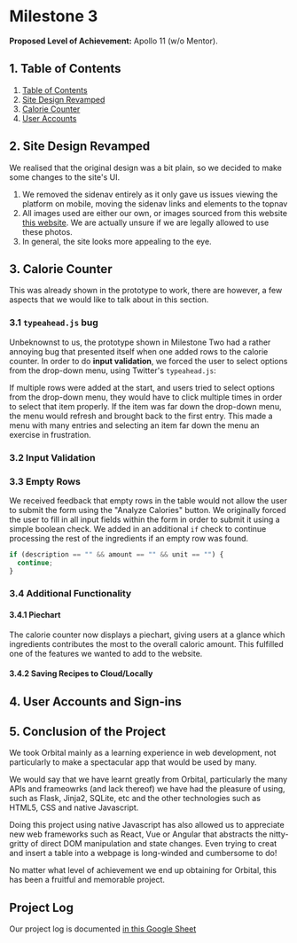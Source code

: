 # Milestone 3

**Proposed Level of Achievement:** Apollo 11 (w/o Mentor).

## 1. Table of Contents <a name="toc"></a>
1. [Table of Contents](#toc)
2. [Site Design Revamped](#revamp)
3. [Calorie Counter](#ccounter)
4. [User Accounts](#useracc)

## 2. Site Design Revamped <a name="revamp"></a>
We realised that the original design was a bit plain, so we decided to make
some changes to the site's UI.

1. We removed the sidenav entirely as it only gave us issues viewing the
   platform on mobile, moving the sidenav links and elements to the topnav
2. All images used are either our own, or images sourced from this website
   [this website](https://www.pexels.com/search/food/). We are actually unsure
   if we are legally allowed to use these photos.
3. In general, the site looks more appealing to the eye.

## 3. Calorie Counter <a name="ccounter"></a>
This was already shown in the prototype to work, there are however, a few
aspects that we would like to talk about in this section.

### 3.1 `typeahead.js` bug
Unbeknownst to us, the prototype shown in Milestone Two had a rather annoying
bug that presented itself when one added rows to the calorie counter. In order
to do **input validation**, we forced the user to select options from the
drop-down menu, using Twitter's `typeahead.js`:

<!-- insert image showing drop-down menu-->

If multiple rows were added at the start, and users tried to select options
from the drop-down menu, they would have to click multiple times in order to
select that item properly. If the item was far down the drop-down menu, the
menu would refresh and brought back to the first entry. This made a menu
with many entries and selecting an item far down the menu an exercise in
frustration.

<!-- add how the bug was fixed -->

### 3.2 Input Validation

### 3.3 Empty Rows
We received feedback that empty rows in the table would not allow the user to
submit the form using the "Analyze Calories" button. We originally forced the
user to fill in all input fields within the form in order to submit it using
a simple boolean check. We added in an additional `if` check to continue
processing the rest of the ingredients if an empty row was found.

```Javascript
if (description == "" && amount == "" && unit == "") {
  continue;
}
```

### 3.4 Additional Functionality

#### 3.4.1 Piechart
The calorie counter now displays a piechart, giving users at a glance which
ingredients contributes the most to the overall caloric amount. This fulfilled
one of the features we wanted to add to the website.

#### 3.4.2 Saving Recipes to Cloud/Locally
<!-- add when we develop this feature -->


## 4. User Accounts and Sign-ins <a name="useracc"></a>

<!-- add how user accounts were added -->

## 5. Conclusion of the Project
We took Orbital mainly as a learning experience in web development, not
particularly to make a spectacular app that would be used by many.

We would say that we have learnt greatly from Orbital, particularly the
many APIs and frameowrks (and lack thereof) we have had the pleasure of using,
such as Flask, Jinja2, SQLite, etc and the other technologies such as HTML5,
CSS and native Javascript.

Doing this project using native Javascript has
also allowed us to appreciate new web frameworks such as React,
Vue or Angular that abstracts the nitty-gritty of direct DOM
manipulation and state changes. Even trying to creat and insert a table
into a webpage is long-winded and cumbersome to do!

No matter what level of achievement we end up obtaining for Orbital, this
has been a fruitful and memorable project.

## Project Log
Our project log is documented
[in this Google Sheet](https://docs.google.com/spreadsheets/d/17kEtNaCyYZzXc2UWd6ss4zXTWQ4-QY7XN3ODB6DpEJs/edit?usp=sharing)
